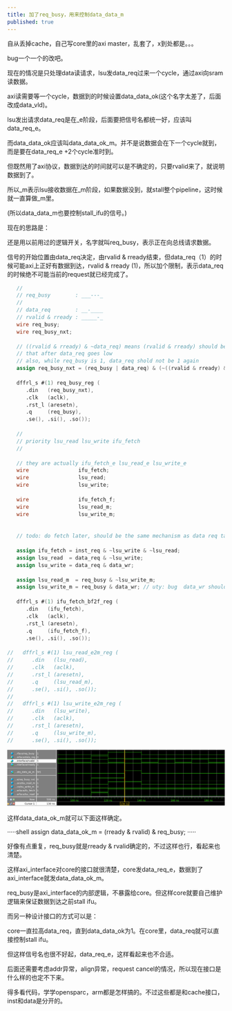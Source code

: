 ```yaml
---
title: 加了req_busy，用来控制data_data_m
published: true
---
```


自从丢掉cache，自己写core里的axi master，乱套了，x到处都是。。。

bug一个一个的改吧。



现在的情况是只处理data读请求，lsu发data_req过来一个cycle，通过axi向sram读数据。

axi读需要等一个cycle，数据到的时候设置data_data_ok(这个名字太差了，后面改成data_vld)。

lsu发出请求data_req是在_e阶段，后面要把信号名都统一好，应该叫data_req_e。

而data_data_ok应该叫data_data_ok_m。并不是说数据会在下一个cycle就到，而是要在data_req_e +2个cycle准时到。

但既然用了axi协议，数据到达的时间就可以是不确定的，只要rvalid来了，就说明数据到了。

所以_m表示lsu接收数据在_m阶段，如果数据没到，就stall整个pipeline，这时候就一直算做_m里。

(所以data_data_m也要控制stall_ifu的信号。)

现在的思路是：

还是用以前用过的逻辑开关，名字就叫req_busy，表示正在向总线请求数据。

信号的开始位置由data_req决定，由rvalid & rready结束，但data_req（1）的时候可能axi上正好有数据到达，rvalid & rready (1)，所以加个限制，表示data_req的时候绝不可能当前的request就已经完成了。



`````verilog
   //
   // req_busy        : ___---_
   //
   // data_req        : __-____
   // rvalid & rready : _____-_
   wire req_busy;
   wire req_busy_nxt;

   // ((rvalid & rready) & ~data_req) means (rvalid & rready) should be the one
   // that after data_req goes low
   // also, while req_busy is 1, data_req shold not be 1 again
   assign req_busy_nxt = (req_busy | data_req) & (~((rvalid & rready) & ~data_req));

   dffrl_s #(1) req_busy_reg (
      .din   (req_busy_nxt),
      .clk   (aclk),
      .rst_l (aresetn),
      .q     (req_busy),
      .se(), .si(), .so());

   //
   // priority lsu_read lsu_write ifu_fetch
   //

   // they are actually ifu_fetch_e lsu_read_e lsu_write_e
   wire                ifu_fetch;
   wire                lsu_read;
   wire                lsu_write;

   wire                ifu_fetch_f;
   wire                lsu_read_m;
   wire                lsu_write_m;


   // todo: do fetch later, should be the same mechanism as data req takes

   assign ifu_fetch = inst_req & ~lsu_write & ~lsu_read;
   assign lsu_read  = data_req & ~lsu_write;
   assign lsu_write = data_req & data_wr;

   assign lsu_read_m  = req_busy & ~lsu_write_m;
   assign lsu_write_m = req_busy & data_wr; // uty: bug  data_wr should be kept as data_req does, now data_wr always 0

   dffrl_s #(1) ifu_fetch_bf2f_reg (
      .din   (ifu_fetch),
      .clk   (aclk),
      .rst_l (aresetn),
      .q     (ifu_fetch_f),
      .se(), .si(), .so());

//   dffrl_s #(1) lsu_read_e2m_reg (
//      .din   (lsu_read),
//      .clk   (aclk),
//      .rst_l (aresetn),
//      .q     (lsu_read_m),
//      .se(), .si(), .so());
//
//   dffrl_s #(1) lsu_write_e2m_reg (
//      .din   (lsu_write),
//      .clk   (aclk),
//      .rst_l (aresetn),
//      .q     (lsu_write_m),
//      .se(), .si(), .so());
`````

![screenshot0](https://github.com/whensungoesdown/whensungoesdown.github.io/raw/main/_posts/2023-07-08-0.png)



这样data_data_ok_m就可以下面这样确定。

·····shell
assign data_data_ok_m = (rready & rvalid) & req_busy;
·····

好像有点重复，req_busy就是rready & rvalid确定的，不过这样也行，看起来也清楚。




这样axi_interface对core的接口就很清楚，core发data_req_e，数据到了axi_interface就发data_data_ok_m。

req_busy是axi_interface的内部逻辑，不暴露给core。但这样core就要自己维护逻辑来保证数据到达之前stall ifu。

而另一种设计接口的方式可以是：

core一直拉高data_req，直到data_data_ok为1。在core里，data_req就可以直接控制stall ifu。

但这样信号名也很不好起，data_req_e，这样看起来也不合适。

后面还需要考虑addr异常，align异常，request cancel的情况，所以现在接口是什么样的也定不下来。

得多看代码，学学opensparc，arm都是怎样搞的。不过这些都是和cache接口，inst和data是分开的。
